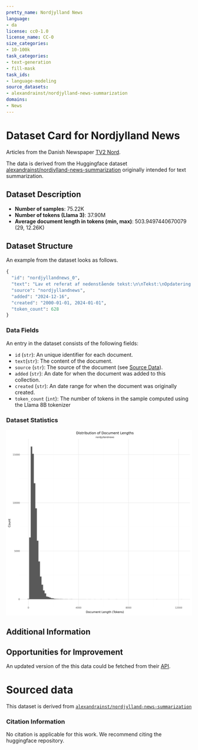 ```yaml
---
pretty_name: Nordjylland News
language:
- da
license: cc0-1.0
license_name: CC-0
size_categories:
- 10-100k
task_categories:
- text-generation
- fill-mask
task_ids:
- language-modeling
source_datasets:
- alexandrainst/nordjylland-news-summarization
domains:
- News
---
```


# Dataset Card for Nordjylland News

<!-- START-SHORT DESCRIPTION -->
Articles from the Danish Newspaper [TV2 Nord](https://www.tv2nord.dk).
<!-- END-SHORT DESCRIPTION -->


The data is derived from the Huggingface dataset [alexandrainst/nordjylland-news-summarization](https://huggingface.co/datasets/alexandrainst/nordjylland-news-summarization) originally intended for text summarization.

## Dataset Description


<!-- START-DESC-STATS -->
- **Number of samples**: 75.22K
- **Number of tokens (Llama 3)**: 37.90M
- **Average document length in tokens (min, max)**: 503.9497440670079 (29, 12.26K)
<!-- END-DESC-STATS -->


## Dataset Structure
An example from the dataset looks as follows.


<!-- START-SAMPLE -->
```py
{
  "id": "nordjyllandnews_0",
  "text": "Lav et referat af nedenstående tekst:\n\nTekst:\nOpdatering: Manden er nu fundet af Nordjyllands Politi[...]",
  "source": "nordjyllandnews",
  "added": "2024-12-16",
  "created": "2000-01-01, 2024-01-01",
  "token_count": 628
}
```

### Data Fields

An entry in the dataset consists of the following fields:

- `id` (`str`): An unique identifier for each document.
- `text`(`str`): The content of the document.
- `source` (`str`): The source of the document (see [Source Data](#source-data)).
- `added` (`str`): An date for when the document was added to this collection.
- `created` (`str`): An date range for when the document was originally created.
- `token_count` (`int`): The number of tokens in the sample computed using the Llama 8B tokenizer
<!-- END-SAMPLE -->


### Dataset Statistics

<!-- START-DATASET PLOTS -->
<p align="center">
<img src="./images/dist_document_length.png" width="600" style="margin-right: 10px;" />
</p>
<!-- END-DATASET PLOTS -->



## Additional Information


## Opportunities for Improvement

An updated version of the this data could be fetched from their [API](https://developer.bazo.dk/#876ab6f9-e057-43e3-897a-1563de34397e).

# Sourced data
This dataset is derived from [`alexandrainst/nordjylland-news-summarization`](https://huggingface.co/datasets/alexandrainst/nordjylland-news-summarization)

### Citation Information

No citation is applicable for this work. We recommend citing the huggingface repository.
